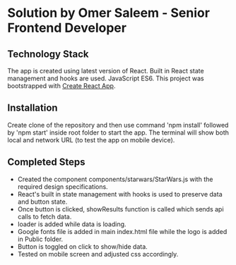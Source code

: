 # Solution by Omer Saleem - Senior Frontend Developer

## Technology Stack
The app is created using latest version of React. Built in React state management and hooks are used.
JavaScript ES6.
This project was bootstrapped with [Create React App](https://github.com/facebook/create-react-app).

## Installation 
Create clone of the repository and then use command 'npm install' followed by 'npm start' inside root folder to start the app.
The terminal will show both local and network URL (to test the app on mobile device).

## Completed Steps
- Created the component components/starwars/StarWars.js with the required design specifications.
- React's built in state management with hooks is used to preserve data and button state.
- Once button is clicked, showResults function is called which sends api calls to fetch data.
- loader is added while data is loading.
- Google fonts file is added in main index.html file while the logo is added in Public folder.
- Button is toggled on click to show/hide data.
- Tested on mobile screen and adjusted css accordingly.